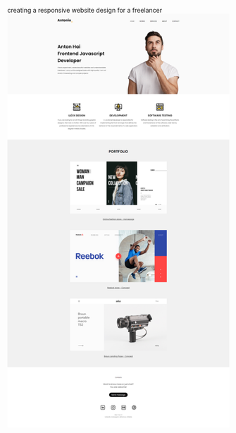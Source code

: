 creating a responsive website design for a freelancer
![Иллюстрация к проекту](https://github.com/AntonioFrom/site-portfolio-for-freelancer-html-css-js/blob/master/img/screenshot-site.png)
